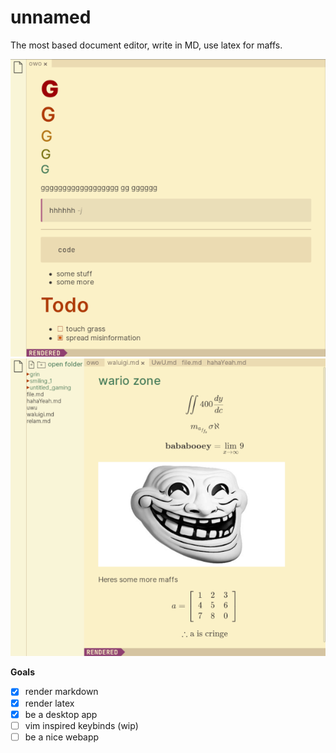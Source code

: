 # unnamed

The most based document editor, write in MD, use latex for maffs.

![rendered](https://raw.githubusercontent.com/skittlemittle/n/main/screenshots/rendered.png)
![maffs](https://raw.githubusercontent.com/skittlemittle/n/main/screenshots/maffs.png)

**Goals**

- [x] render markdown
- [x] render latex
- [x] be a desktop app
- [ ] vim inspired keybinds (wip)
- [ ] be a nice webapp
